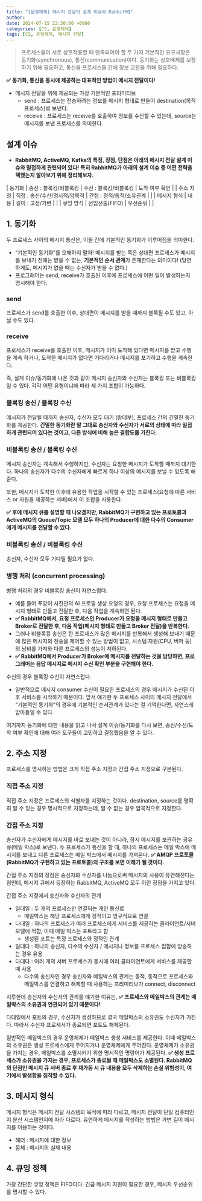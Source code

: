 ```yaml
---
title: "[운영체제] 메시지 전달의 설계 이슈와 RabbitMQ"
author:
date: 2024-07-15 22:30:00 +0900
categories: [CS, 운영체제]
tags: [CS, 운영체제, 메시지 전달]
---
```


> 프로세스들이 서로 상호작용할 때 만족되어야 할 두 가지 기본적인 요구사항은 동기화(synchronous), 통신(communication)이다.
> 동기화는 상호배제를 보장하기 위해 필요하고, 통신을 프로세스들 간에 정보 교환을 위해 필요하다.

**✅ 동기화, 통신을 동시에 제공하는 대표적인 방법이 메시지 전달이다!**

>

- 메시지 전달을 위해 제공되는 가장 기본적인 프리미티브
  - send : 프로세스는 전송하려는 정보를 메시지 형태로 만들어 destination(목적 프로세스)로 보낸다.
  - receive : 프로세스는 receive를 호출하여 정보를 수신할 수 있는데, source는 메시지를 보낸 프로세스를 의미한다.

## **설계 이슈**

- **RabbitMQ, ActiveMQ, Kafka의 특징, 장점, 단점은 아래의 메시지 전달 설계 이슈와 밀접하게 관련되어 있다! 특히 RabbitMQ가 아래의 설계 이슈 중 어떤 전략을 택했는지 알아보기 위해 정리해보자.**

| 동기화 | 송신 : 블록킹/비블록킹 | 수신 : 블록킹/비블록킹 | 도착 여부 확인 |
| 주소 지정 | 직접 : 송신/수신/명시적/암묵적 | 간접 : 정적/동적/소유관계 | |
| 메시지 형식 | 내용 | 길이 : 고정/가변 | |
| 큐잉 방식 | 선입선출(FIFO) | 우선순위 | |

## **1. 동기화**

두 프로세스 사이의 메시지 통신은, 이들 간에 기본적인 동기화가 이루어짐을 의미한다.

- “기본적인 동기화”를 오해하지 말자! 메시지를 받는 쪽은 상대편 프로세스가 메시지를 보내기 전에는 받을 수 없는, **기본적인 순서 관계**가 존재한다는 의미이다! (당연하게도, 메시지가 없을 때는 수신자가 받을 수 없다.)
- 프로그래머는 send, receive가 호출된 이후에 프로세스에 어떤 일이 발생하는지 명시해야 한다.

### **send**

프로세스가 send를 호출한 이후, 상대편이 메시지를 받을 때까지 블록될 수도 있고, 아닐 수도 있다.

### **receive**

프로세스가 receive를 호출한 이후, 메시지가 이미 도착해 있다면 메시지를 받고 수행을 계속 하거나, 도착한 메시지가 없다면 기다리거나 메시지를 포기하고 수행을 계속한다.

즉, 설계 이슈/동기화에 나온 것과 같이 메시지 송신자와 수신자는 블록킹 또는 비블록킹일 수 있다. 각각 어떤 유형이냐에 따라 세 가지 조합이 가능하다.

### **블록킹 송신 / 블록킹 수신**

메시지가 전달될 때까지 송신자, 수신자 모두 대기 (랑데부), 프로세스 간의 긴밀한 동기화를 제공한다. **긴밀한 동기화란 말 그대로 송신자와 수신자가 서로의 상태에 따라 밀접하게 관련되어 있다는 것이고, 다른 방식에 비해 높은 결합도를 가진다.**

### **비블록킹 송신 / 블록킹 수신**

메시지 송신자는 계속해서 수행하지만, 수신자는 요청한 메시지가 도착할 때까지 대기한다. 하나의 송신자가 다수의 수신자에게 빠르게 하나 이상의 메시지를 보낼 수 있도록 해준다.

또한, 메시지가 도착한 이후에 유용한 작업을 시작할 수 있는 프로세스(요청에 따른 서비스 or 자원을 제공하는 서버)에서 이 조합을 사용한다.

**✅ 후에 메시지 큐를 설명할 때 나오겠지만, RabbitMQ가 구현하고 있는 프로토콜과 ActiveMQ의 Queue/Topic 모델 모두 하나의 Producer에 대한 다수의 Consumer에게 메시지를 전달할 수 있다.**

### **비블록킹 송신 / 비블록킹 수신**

송신자, 수신자 모두 기다릴 필요가 없다.

### **병행 처리 (concurrent processing)**

병행 처리의 경우 비블록킹 송신이 자연스럽다.

- 예를 들어 푸앙이 사진관의 AI 프로필 생성 요청의 경우, 요청 프로세스는 요청을 메시지 형태로 만들고 전달한 후, 다음 작업을 계속하면 된다.
- **✅ RabbitMQ에서, 요청 프로세스인 Producer가 요청을 메시지 형태로 만들고 Broker로 전달한 후, 다음 작업(메시지 형태로 만들고 Broker 전달)을 반복한다.**
- 그러나 비블록킹 송신은 한 프로세스가 많은 메시지를 반복해서 생성해 보내기 때문에 많은 메시지의 전송을 제어할 수 있는 방법이 없고, 시스템 자원(CPU, 버퍼 등)의 낭비를 가져와 다른 프로세스의 성능이 저하된다.
- **✅ RabbitMQ에서 Producer가 Broker에 메시지를 전달하는 것을 담당하면, 프로그래머는 응답 메시지로 메시지 수신 확인 부분을 구현해야 한다.**

수신의 경우 블록킹 수신이 자연스럽다.

- 일반적으로 메시지 consumer 수신이 필요한 프로세스의 경우 메시지가 수신된 이후 서비스를 시작하기 때문이다. 앞서 얘기한 두 프로세스 사이의 메시지 전달에서 “기본적인 동기화”의 경우에 기본적인 순서관계가 있다는 걸 기억한다면, 자연스레 받아들일 수 있다.

여기까지 동기화에 대한 내용을 읽고 나서 설계 이슈/동기화를 다시 보면, 송신/수신/도착 여부 확인에 대해 여러 도구들이 고민하고 결정했음을 알 수 있다.

## **2. 주소 지정**

프로세스를 명시하는 방법은 크게 직접 주소 지정과 간접 주소 지정으로 구분된다.

### **직접 주소 지정**

직접 주소 지정은 프로세스의 식별자를 지정하는 것이다. destination, source를 명확히 알 수 있는 경우 명시적으로 지정하는데, 알 수 없는 경우 암묵적으로 지정한다.

### **간접 주소 지정**

송신자가 수신자에게 메시지를 바로 보내는 것이 아니라, 잠시 메시지를 보관하는 공유 큐(메일 박스)로 보낸다. 두 프로세스가 통신을 할 때, 하나의 프로세스는 메일 박스에 메시지를 보내고 다른 프로세스는 메일 박스에서 메시지를 가져온다. **✅ AMQP 프로토콜(RabbitMQ가 구현하고 있는 프로토콜)의 구조를 보면 이해가 될 것이다.**

간접 주소 지정의 장점은 송신자와 수신자를 나눔으로써 메시지의 사용이 유연해진다는 점인데, 메시지 큐에서 등장하는 RabbitMQ, ActiveMQ 모두 이런 장점을 가지고 있다.

간접 주소 지정에서 송신자와 수신자의 관계

- 일대일 : 두 개의 프로세스만 연결되는 개인 통신로
  - 메일박스는 해당 프로세스에게 정적이고 영구적으로 연결
- 다대일 : 하나의 프로세스가 여러 프로세스에게 서비스를 제공하는 클라이언트/서버 모델에 적합, 이때 메일 박스는 포트라고 함
  - 생성된 포트는 특정 프로세스와 정적인 관계
- 일대다 : 하나의 송신자, 다수의 수신자 / 메시지나 정보를 프로세스 집합에 방송하는 경우 유용
- 다대다 : 여러 개의 서버 프로세스가 동시에 여러 클라이언트에게 서비스를 제공할 때 사용
  - 다수의 송신자인 경우 송신자와 메일박스의 관계는 동적, 동적으로 프로세스와 메일박스를 연결하고 해제할 때 사용하는 프리미티브가 connect, disconnect

지루한데 송신자와 수신자의 관계를 얘기한 이유는, **✅ 프로세스와 메일박스의 관계는 메일박스의 소유권과 연관되어 있기 때문이다!**

다대일에서 포트의 경우, 수신자가 생성하므로 결국 메일박스의 소유권도 수신자가 가진다. 따라서 수신자 프로세서가 종료되면 포트도 해제된다.

일반적인 메일박스의 경우 운영체제가 메일박스 생성 서비스를 제공한다. 이때 메일박스의 소유권은 생성 프로세스에게 주어지거나 운영체제에게 주어진다. 운영체제가 소유권을 가지는 경우, 메일박스를 소멸시키기 위한 명시적인 명령어가 제공된다. **✅ 생성 프로세스가 소유권을 가지는 경우, 프로세스가 종료될 때 메일박스도 소멸된다. RabbitMQ의 단점인 메시지 큐 서버 종료 후 재가동 시 큐 내용을 모두 삭제하는 손실 위험성이, 여기에서 발생함을 짐작할 수 있다.**

## **3. 메시지 형식**

메시지 형식은 메시지 전달 시스템의 목적에 따라 다르고, 메시지 전달이 단일 컴퓨터인지 분산 시스템인지에 따라 다르다. 유연하게 메시지를 작성하는 방법은 가변 길이 메시지를 이용하는 것이다.

- 헤더 : 메시지에 대한 정보
- 몸체 : 메시지의 실제 내용

## **4. 큐잉 정책**

가장 간단한 큐잉 정책은 FIFO이다. 긴급 메시지 지원이 필요한 경우, 메시지 우선순위를 명시할 수 있다.

<script src="https://utteranc.es/client.js"
        repo="RumosZin/rumoszin.github.io"
        issue-term="pathname"
        theme="github-light"
        crossorigin="anonymous"
        async>
</script>
